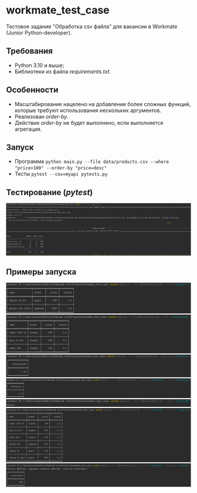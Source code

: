 # workmate_test_case
Тестовое задание "Обработка csv файла" для вакансии в Workmate (Junior Python-developer).

## Требования
* Python 3.10 и выше;
* Библиотеки из файла _requirements.txt_.

## Особенности
* Масштабирование нацелено на добавление более сложных функций, которые требуют использования нескольких аргументов.
* Реализован _order-by_.
* Действие _order-by_ не будет выполнено, если выполняется агрегация.

## Запуск
* Программа
`python main.py --file data/products.csv --where "price>100" --order-by "price=desc"`
* Тесты
`pytest --cov=myapi pytests.py`

## Тестирование (_pytest_)
![img.png](data/imgs/example1.png)

## Примеры запуска
![img.png](data/imgs/example2.png)
![img_1.png](data/imgs/example3.png)
![img_2.png](data/imgs/example4.png)
![img_3.png](data/imgs/example5.png)
![img.png](data/imgs/example6.png)
![img.png](data/imgs/example7.png)
![img.png](data/imgs/example8.png)